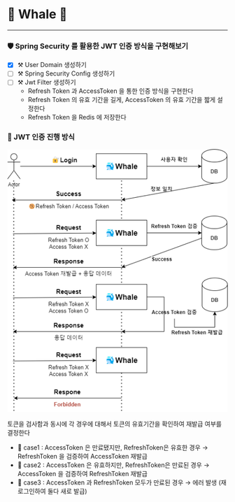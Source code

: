 # 🐳 Whale 🐳
___

### 🛡️ Spring Security 를 활용한 JWT 인증 방식을 구현해보기
- [x] ⚒️ User Domain 생성하기
- [ ] ⚒️ Spring Security Config 생성하기
- [ ] ⚒️ Jwt Filter 생성하기
    - Refresh Token 과 AccessToken 을 통한 인증 방식을 구현한다
    - Refresh Token 의 유효 기간을 길게, AccessToken 의 유효 기간을 짧게 설정한다
    - Refresh Token 을 Redis 에 저장한다

### 🔐 JWT 인증 진행 방식
![img.png](docs/resource/img.png)

토큰을 검사함과 동시에 각 경우에 대해서 토큰의 유효기간을 확인하여 재발급 여부를 결정한다

- 🐬 case1 : AccessToken 은 만료됐지만, RefreshToken은 유효한 경우 →  RefreshToken 을 검증하여 AccessToken 재발급
- 🐬 case2 : AccessToken 은 유효하지만, RefreshToken은 만료된 경우 →  AccessToken 을 검증하여 RefreshToken 재발급
- 🐬 case3 : AccessToken 과 RefreshToken 모두가 만료된 경우 → 에러 발생 (재 로그인하여 둘다 새로 발급)
